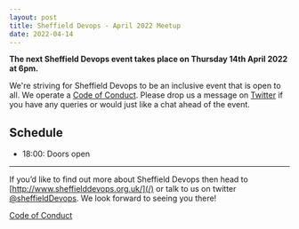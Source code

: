 ```yaml
---
layout: post
title: Sheffield Devops - April 2022 Meetup
date: 2022-04-14
---
```


**The next Sheffield Devops event takes place on Thursday 14th April 2022 at 6pm.**

We're striving for Sheffield Devops to be an inclusive event that is open to all. We operate a [Code of Conduct](http://www.sheffielddevops.org.uk/post/166824850299/code-of-conduct). Please drop us a message on [Twitter](https://twitter.com/sheffieldDevops) if you have any queries or would just like a chat ahead of the event.

## **Schedule**

- 18:00: Doors open

---

If you’d like to find out more about Sheffield Devops then head to [http://www.sheffielddevops.org.uk/](/) or talk to us on twitter [@sheffieldDevops](https://twitter.com/sheffieldDevops). We look forward to seeing you there!

[Code of Conduct](/code-of-conduct)
